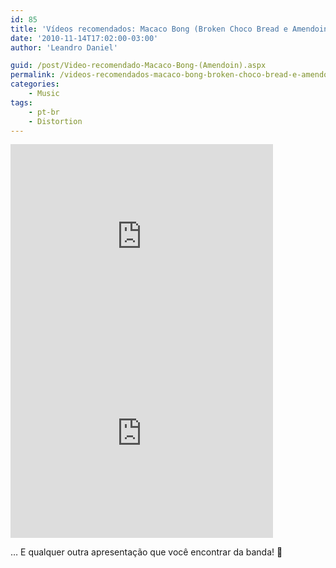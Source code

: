 ```yaml
---
id: 85
title: 'Vídeos recomendados: Macaco Bong (Broken Choco Bread e Amendoin)'
date: '2010-11-14T17:02:00-03:00'
author: 'Leandro Daniel'

guid: /post/Video-recomendado-Macaco-Bong-(Amendoin).aspx
permalink: /videos-recomendados-macaco-bong-broken-choco-bread-e-amendoin/
categories:
    - Music
tags:
    - pt-br
    - Distortion
---
```


<iframe width="420" height="315" src="http://www.youtube.com/embed/M0N3xRxfL7Q" frameborder="0" allowfullscreen></iframe>

<iframe width="420" height="315" src="http://www.youtube.com/embed/Z5IrtIDqCNc" frameborder="0" allowfullscreen></iframe>

… E qualquer outra apresentação que você encontrar da banda! 🙂
